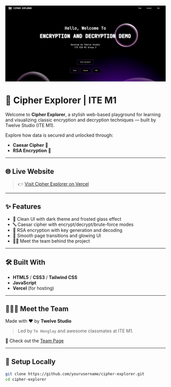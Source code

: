 ![Description](images/Screenshot.png)

 # 🔐 Cipher Explorer | ITE M1

Welcome to **Cipher Explorer**, a stylish web-based playground for learning and visualizing classic encryption and decryption techniques — built by Twelve Studio (ITE M1).

Explore how data is secured and unlocked through:
- **Caesar Cipher** 🔁
- **RSA Encryption** 🔐

---

## 🌐 Live Website

> 👉 [Visit Cipher Explorer on Vercel](https://cipher.laszlo.icu/)

---

## ✨ Features

- 🧠 Clean UI with dark theme and frosted glass effect
- 🔤 Caesar cipher with encrypt/decrypt/brute-force modes
- 🔑 RSA encryption with key generation and decoding
- 📜 Smooth page transitions and glowing UI
- 👨‍💻 Meet the team behind the project

---

## 🛠️ Built With

- **HTML5** / **CSS3** / **Tailwind CSS**
- **JavaScript**
- **Vercel** (for hosting)

---

## 🧑‍🤝‍🧑 Meet the Team

Made with ❤️ by **Twelve Studio**  
> Led by `Te Henglay` and awesome classmates at ITE M1.

🔗 Check out the [Team Page](https://your-vercel-url.vercel.app/team.html)

---

## 🚀 Setup Locally

```bash
git clone https://github.com/yourusername/cipher-explorer.git
cd cipher-explorer

